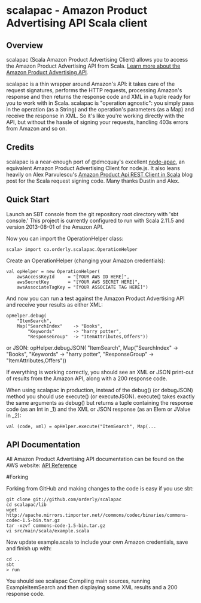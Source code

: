 # scalapac - Amazon Product Advertising API Scala client #

## Overview

scalapac (Scala Amazon Product Advertising Client) allows you to access the Amazon Product Advertising API from Scala. [Learn more about the Amazon Product Advertising API](https://affiliate-program.amazon.com/gp/advertising/api/detail/main.html).

scalapac is a thin wrapper around Amazon's API: it takes care of the request signatures, performs the HTTP requests, processing Amazon's response and then returns the response code and XML in a tuple ready for you to work with in Scala. scalapac is "operation agnostic": you simply pass in the operation (as a String) and the operation's parameters (as a Map) and receive the response in XML. So it's like you're working directly with the API, but without the hassle of signing your requests, handling 403s errors from Amazon and so on.

## Credits

scalapac is a near-enough port of @dmcquay's excellent [node-apac](https://github.com/dmcquay/node-apac), an equivalent Amazon Product Advertising Client for node.js. It also leans heavily on Alex Parvulescu's [Amazon Product Api REST Client in Scala](http://blog.pfa-labs.com/2009/08/amazon-product-api-rest-client-in-scala.html) blog post for the Scala request signing code. Many thanks Dustin and Alex.

## Quick Start

Launch an SBT console from the git repository root directory with 'sbt console.' This project is currently configured to run with Scala 2.11.5 and version 2013-08-01 of the Amazon API.

Now you can import the OperationHelper class:

    scala> import co.orderly.scalapac.OperationHelper

Create an OperationHelper (changing your Amazon credentials):

    val opHelper = new OperationHelper(
        awsAccessKeyId     = "[YOUR AWS ID HERE]",
        awsSecretKey       = "[YOUR AWS SECRET HERE]",
        awsAssociateTagKey = "[YOUR ASSOCIATE TAG HERE]")

And now you can run a test against the Amazon Product Advertising API and receive your results as either XML:

    opHelper.debug(
        "ItemSearch", 
        Map("SearchIndex"    -> "Books",
            "Keywords"       -> "harry potter",
            "ResponseGroup"  -> "ItemAttributes,Offers"))

or JSON:
    opHelper.debugJSON(
        "ItemSearch", 
        Map("SearchIndex"    -> "Books",
            "Keywords"       -> "harry potter",
            "ResponseGroup"  -> "ItemAttributes,Offers"))

If everything is working correctly, you should see an XML or JSON print-out of results from the Amazon API, along with a 200 response code.

When using scalapac in production, instead of the debug() (or debugJSON) method you should use execute() (or executeJSON). execute() takes exactly the same arguments as debug() but returns a tuple containing the response code (as an Int in _1) and the XML or JSON response (as an Elem or JValue in _2):

    val (code, xml) = opHelper.execute("ItemSearch", Map(...

## API Documentation

All Amazon Product Advertising API documentation can be found on the AWS website:
[API Reference](http://docs.amazonwebservices.com/AWSECommerceService/latest/DG/index.html?ProgrammingGuide.html)

#Forking 

Forking from GitHub and making changes to the code is easy if you use sbt:

    git clone git://github.com/orderly/scalapac
    cd scalapac/lib
    wget http://apache.mirrors.timporter.net//commons/codec/binaries/commons-codec-1.5-bin.tar.gz
    tar -xzvf commons-code-1.5-bin.tar.gz
    vi src/main/scala/example.scala

Now update example.scala to include your own Amazon credentials, save and finish up with:

    cd ..    
    sbt
    > run

You should see scalapac Compiling main sources, running ExampleItemSearch and then displaying some XML results and a 200 response code.